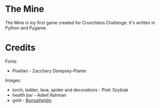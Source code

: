 # The Mine
The Mine is my first game created for Crunchless Challenge. It's written in Python and Pygame.

# Credits

Fonts:
 - Pixellari - Zacchary Dempsey-Plante

Images:
 - torch, ladder, lava, spider and decorations - Piotr Szybiak
 - health bar - Adwit Rahman
 - gold - [Bonsaiheldin](https://opengameart.org/content/gold-treasure-icons-16x16)
